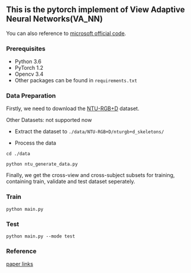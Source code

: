 ## This is the pytorch implement of View Adaptive Neural Networks(VA_NN)

You can also reference to [microsoft official code](https://github.com/microsoft/View-Adaptive-Neural-Networks-for-Skeleton-based-Human-Action-Recognition).

### Prerequisites

* Python 3.6
* PyTorch 1.2
* Opencv 3.4
* Other packages can be found in ```requirements.txt```

### Data Preparation

Firstly, we need to download the [NTU-RGB+D](https://github.com/shahroudy/NTURGB-D) dataset.

Other Datasets: not supported now

* Extract the dataset to ```./data/NTU-RGB+D/nturgb+d_skeletons/```

* Process the data

```
cd ./data

python ntu_generate_data.py
```

Finally, we get the cross-view and cross-subject subsets for training, containing train, validate and test dataset seperately.

### Train

`python main.py`

### Test

`python main.py --mode test`

### Reference

[paper links](https://arxiv.org/abs/1804.07453)

